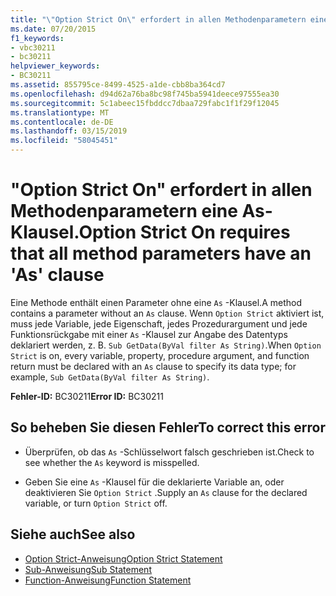 ```yaml
---
title: "\"Option Strict On\" erfordert in allen Methodenparametern eine As-Klausel."
ms.date: 07/20/2015
f1_keywords:
- vbc30211
- bc30211
helpviewer_keywords:
- BC30211
ms.assetid: 855795ce-8499-4525-a1de-cbb8ba364cd7
ms.openlocfilehash: d94d62a76ba8bc98f745ba5941deece97555ea30
ms.sourcegitcommit: 5c1abeec15fbddcc7dbaa729fabc1f1f29f12045
ms.translationtype: MT
ms.contentlocale: de-DE
ms.lasthandoff: 03/15/2019
ms.locfileid: "58045451"
---
```

# <a name="option-strict-on-requires-that-all-method-parameters-have-an-as-clause"></a><span data-ttu-id="f92e9-102">"Option Strict On" erfordert in allen Methodenparametern eine As-Klausel.</span><span class="sxs-lookup"><span data-stu-id="f92e9-102">Option Strict On requires that all method parameters have an 'As' clause</span></span>
<span data-ttu-id="f92e9-103">Eine Methode enthält einen Parameter ohne eine `As` -Klausel.</span><span class="sxs-lookup"><span data-stu-id="f92e9-103">A method contains a parameter without an `As` clause.</span></span> <span data-ttu-id="f92e9-104">Wenn `Option Strict` aktiviert ist, muss jede Variable, jede Eigenschaft, jedes Prozedurargument und jede Funktionsrückgabe mit einer `As` -Klausel zur Angabe des Datentyps deklariert werden, z. B. `Sub GetData(ByVal filter As String)`.</span><span class="sxs-lookup"><span data-stu-id="f92e9-104">When `Option Strict` is on, every variable, property, procedure argument, and function return must be declared with an `As` clause to specify its data type; for example, `Sub GetData(ByVal filter As String)`.</span></span>  
  
 <span data-ttu-id="f92e9-105">**Fehler-ID:** BC30211</span><span class="sxs-lookup"><span data-stu-id="f92e9-105">**Error ID:** BC30211</span></span>  
  
## <a name="to-correct-this-error"></a><span data-ttu-id="f92e9-106">So beheben Sie diesen Fehler</span><span class="sxs-lookup"><span data-stu-id="f92e9-106">To correct this error</span></span>  
  
-   <span data-ttu-id="f92e9-107">Überprüfen, ob das `As` -Schlüsselwort falsch geschrieben ist.</span><span class="sxs-lookup"><span data-stu-id="f92e9-107">Check to see whether the `As` keyword is misspelled.</span></span>  
  
-   <span data-ttu-id="f92e9-108">Geben Sie eine `As` -Klausel für die deklarierte Variable an, oder deaktivieren Sie `Option Strict` .</span><span class="sxs-lookup"><span data-stu-id="f92e9-108">Supply an `As` clause for the declared variable, or turn `Option Strict` off.</span></span>  
  
## <a name="see-also"></a><span data-ttu-id="f92e9-109">Siehe auch</span><span class="sxs-lookup"><span data-stu-id="f92e9-109">See also</span></span>

- [<span data-ttu-id="f92e9-110">Option Strict-Anweisung</span><span class="sxs-lookup"><span data-stu-id="f92e9-110">Option Strict Statement</span></span>](../../visual-basic/language-reference/statements/option-strict-statement.md)
- [<span data-ttu-id="f92e9-111">Sub-Anweisung</span><span class="sxs-lookup"><span data-stu-id="f92e9-111">Sub Statement</span></span>](../../visual-basic/language-reference/statements/sub-statement.md)
- [<span data-ttu-id="f92e9-112">Function-Anweisung</span><span class="sxs-lookup"><span data-stu-id="f92e9-112">Function Statement</span></span>](../../visual-basic/language-reference/statements/function-statement.md)
